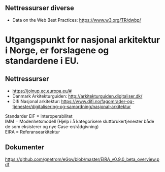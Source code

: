 ## Nettressurser diverse

* Data on the Web Best Practices: https://www.w3.org/TR/dwbp/

# Utgangspunkt for nasjonal arkitektur i Norge, er forslagene og standardene i EU.
## Nettressurser
* https://joinup.ec.europa.eu/#
* Danmark Arkitekturguiden: http://arkitekturguiden.digitaliser.dk/
* Difi Nasjonal arkitektur: https://www.difi.no/fagomrader-og-tjenester/digitalisering-og-samordning/nasjonal-arkitektur

Standarder
EIF = Interoperabilitet  
IMM = Modenhetsmodell (Hjelp i å kategorisere sluttbrukertjenester både de som eksisterer og nye Case-er/rådgivning)  
EIRA = Referansearkitektur  



## Dokumenter
https://github.com/gnetrom/eGov/blob/master/EIRA_v0.9.0_beta_overview.pdf
